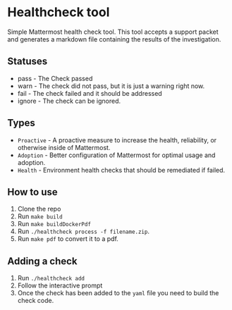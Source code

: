 # Healthcheck tool

Simple Mattermost health check tool. This tool accepts a support packet and generates a markdown file containing the results of the investigation.

## Statuses

- pass - The Check passed
- warn - The check did not pass, but it is just a warning right now.
- fail - The check failed and it should be addressed
- ignore - The check can be ignored.

## Types

- `Proactive` - A proactive measure to increase the health, reliability, or otherwise inside of Mattermost.
- `Adoption` - Better configuration of Mattermost for optimal usage and adoption.
- `Health` - Environment health checks that should be remediated if failed.

## How to use

1. Clone the repo
2. Run `make build`
3. Run `make buildDockerPdf`
4. Run `./healthcheck process -f filename.zip`.
5. Run `make pdf` to convert it to a pdf.

## Adding a check

1. Run `./healthcheck add`
2. Follow the interactive prompt
3. Once the check has been added to the `yaml` file you need to build the check code.
